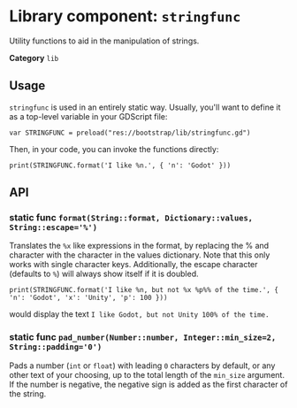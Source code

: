 # Library component: `stringfunc`

Utility functions to aid in the manipulation of strings.


**Category** `lib`

## Usage

`stringfunc` is used in an entirely static way.  Usually, you'll want to define
it as a top-level variable in your GDScript file:

```
var STRINGFUNC = preload("res://bootstrap/lib/stringfunc.gd")
```

Then, in your code, you can invoke the functions directly:

```
print(STRINGFUNC.format('I like %n.', { 'n': 'Godot' }))
```


## API

### static func `format(String::format, Dictionary::values, String::escape='%')`

Translates the `%x` like expressions in the format, by replacing the % and
character with the character in the values dictionary.  Note that this only
works with single character keys.  Additionally, the escape character
(defaults to `%`) will always show itself if it is doubled.

```
print(STRINGFUNC.format('I like %n, but not %x %p%% of the time.', { 'n': 'Godot', 'x': 'Unity', 'p': 100 }))
```

would display the text `I like Godot, but not Unity 100% of the time.`

### static func `pad_number(Number::number, Integer::min_size=2, String::padding='0')`

Pads a number (`int` or `float`) with leading `0` characters by default, or any
other text of your choosing, up to the total length of the `min_size` argument.
If the number is negative, the negative sign is added as the first character
of the string.
